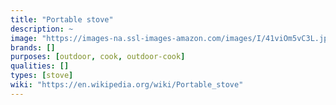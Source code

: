 ```yaml
---
title: "Portable stove"
description: ~
image: "https://images-na.ssl-images-amazon.com/images/I/41viOm5vC3L.jpg"
brands: []
purposes: [outdoor, cook, outdoor-cook]
qualities: []
types: [stove]
wiki: "https://en.wikipedia.org/wiki/Portable_stove"
---
```

